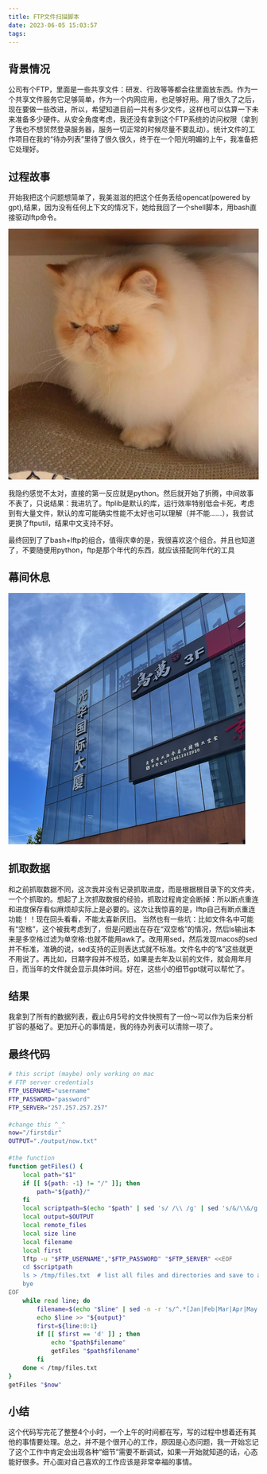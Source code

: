 ```yaml
---
title: FTP文件扫描脚本
date: 2023-06-05 15:03:57
tags:
---
```


## 背景情况

公司有个FTP，里面是一些共享文件：研发、行政等等都会往里面放东西。作为一个共享文件服务它足够简单，作为一个内网应用，也足够好用。用了很久了之后，现在要做一些改进，所以，希望知道目前一共有多少文件，这样也可以估算一下未来准备多少硬件。从安全角度考虑，我还没有拿到这个FTP系统的访问权限（拿到了我也不想贸然登录服务器，服务一切正常的时候尽量不要乱动）。统计文件的工作项目在我的“待办列表”里待了很久很久，终于在一个阳光明媚的上午，我准备把它处理好。

## 过程故事

开始我把这个问题想简单了，我美滋滋的把这个任务丢给opencat(powered by gpt),结果，因为没有任何上下文的情况下，她给我回了一个shell脚本，用bash直接驱动lftp命令。

![猫猫不开心](2-find-how-many-files-on-ftp-server-with-script/unhappy_cat.png)

我隐约感觉不太对，直接的第一反应就是python。然后就开始了折腾，中间故事不表了，只说结果：我进坑了。ftplib是默认的库，运行效率特别低会卡死，考虑到有大量文件，默认的库可能确实性能不太好也可以理解（并不能……），我尝试更换了ftputil，结果中文支持不好。

最终回到了了bash+lftp的组合，值得庆幸的是，我很喜欢这个组合。并且也知道了，不要随便用python，ftp是那个年代的东西，就应该搭配同年代的工具

## 幕间休息

![中午吃了一些好吃的😋](2-find-how-many-files-on-ftp-server-with-script/lunch.png)

## 抓取数据

和之前抓取数据不同，这次我并没有记录抓取进度，而是根据根目录下的文件夹，一个个抓取的。想起了上次抓取数据的经验，抓取过程肯定会断掉：所以断点重连和进度保存看似麻烦却实际上是必要的。这次让我惊喜的是，lftp自己有断点重连功能！！现在回头看看，不能太喜新厌旧。
当然也有一些坑：比如文件名中可能有“空格”，这个被我考虑到了，但是问题出在存在“双空格”的情况，然后ls输出本来是多空格过滤为单空格:也就不能用awk了。改用用sed，然后发现macos的sed并不标准，准确的说，sed支持的正则表达式就不标准。文件名中的“&”这些就更不用说了。再比如，日期字段并不规范，如果是去年及以前的文件，就会用年月日，而当年的文件就会显示具体时间。好在，这些小的细节gpt就可以帮忙了。

## 结果

我拿到了所有的数据列表，截止6月5号的文件快照有了一份～可以作为后来分析扩容的基础了。更加开心的事情是，我的待办列表可以清除一项了。

## 最终代码

``` bash
# this script (maybe) only working on mac
# FTP server credentials
FTP_USERNAME="username"
FTP_PASSWORD="password"
FTP_SERVER="257.257.257.257"

#change this ^_^
now="/firstdir"
OUTPUT="./output/now.txt"

#the function
function getFiles() {
    local path="$1"
    if [[ ${path: -1} != "/" ]]; then
        path="${path}/"
    fi
    local scriptpath=$(echo "$path" | sed 's/ /\\ /g' | sed 's/&/\\&/g')
    local output=$OUTPUT
    local remote_files
    local size line
    local filename
    local first
    lftp -u "$FTP_USERNAME","$FTP_PASSWORD" "$FTP_SERVER" <<EOF
    cd $scriptpath
    ls > /tmp/files.txt  # list all files and directories and save to a temporary file
    bye
EOF
    while read line; do
        filename=$(echo "$line" | sed -n -r 's/^.*[Jan|Feb|Mar|Apr|May|Jun|Jul|Aug|Sep|Oct|Nov|Dec]{3} [0-9]{2}[[:space:]]+([0-9]{4}|[0-9]{2}:[0-9]{2}) (.*)$/\2/p')
        echo $line >> "${output}"
        first=${line:0:1}
        if [[ $first == 'd' ]] ; then
            echo "$path$filename"
            getFiles "$path$filename"
        fi
    done < /tmp/files.txt
}
getFiles "$now"

```

## 小结

这个代码写完花了整整4个小时，一个上午的时间都在写，写的过程中想着还有其他的事情要处理。总之，并不是个很开心的工作，原因是心态问题，我一开始忘记了这个工作中肯定会出现各种“细节”需要不断调试，如果一开始就知道的话，心态能好很多。开心面对自己喜欢的工作应该是非常幸福的事情。
